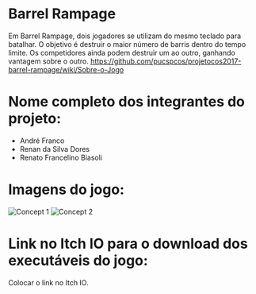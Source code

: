 # Barrel Rampage

Em Barrel Rampage, dois jogadores se utilizam do mesmo teclado para batalhar. O objetivo é destruir o maior número de barris dentro do tempo limite. Os competidores ainda podem destruir um ao outro, ganhando vantagem sobre o outro.
https://github.com/pucspcos/projetocos2017-barrel-rampage/wiki/Sobre-o-Jogo

# Nome completo dos integrantes do projeto:

* André Franco
* Renan da Silva Dores
* Renato Francelino Biasoli

# Imagens do jogo:

![Concept 1](https://github.com/pucspcos/projetocos2017-barrel-rampage/blob/master/Concepts/Concept1.jpg)
![Concept 2](https://github.com/pucspcos/projetocos2017-barrel-rampage/blob/master/Concepts/Concept2.jpg)

# Link no Itch IO para o download dos executáveis do jogo:

Colocar o link no Itch IO.
